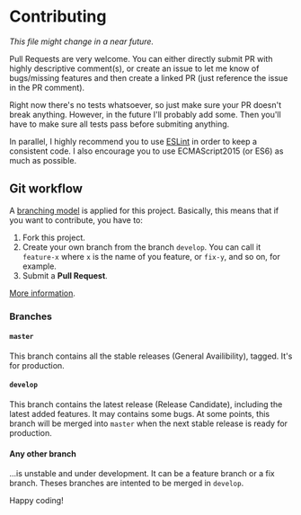 # Contributing

*This file might change in a near future.*

Pull Requests are very welcome. You can either directly submit PR with highly descriptive comment(s), or create an issue to let me know of bugs/missing features and then create a linked PR (just reference the issue in the PR comment).

Right now there's no tests whatsoever, so just make sure your PR doesn't break anything. However, in the future I'll probably add some. Then you'll have to make sure all tests pass before submiting anything.

In parallel, I highly recommend you to use [ESLint](http://eslint.org/docs/user-guide/getting-started) in order to keep a consistent code. I also encourage you to use ECMAScript2015 (or ES6) as much as possible.

## Git workflow

A [branching model](http://nvie.com/posts/a-successful-git-branching-model/) is applied for this project. Basically, this means that if you want to contribute, you have to:

1. Fork this project.
2. Create your own branch from the branch `develop`. You can call it `feature-x` where `x` is the name of you feature, or `fix-y`, and so on, for example.
3. Submit a **Pull Request**.

[More information](http://blog.romainpellerin.eu/continuous-integration.html).

### Branches

#### `master`

This branch contains all the stable releases (General Availibility), tagged. It's for production.

#### `develop`

This branch contains the latest release (Release Candidate), including the latest added features. It may contains some bugs. At some points, this branch will be merged into `master` when the next stable release is ready for production.

#### Any other branch

...is unstable and under development. It can be a feature branch or a fix branch. Theses branches are intented to be merged in `develop`.



Happy coding!